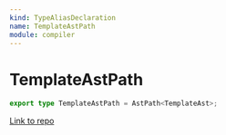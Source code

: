 ```yaml
---
kind: TypeAliasDeclaration
name: TemplateAstPath
module: compiler
---
```


# TemplateAstPath

```ts
export type TemplateAstPath = AstPath<TemplateAst>;
```

[Link to repo](https://github.com/timdeschryver/angular/blob/master/packages/compiler/src/template_parser/template_ast.ts#L393-L393)
